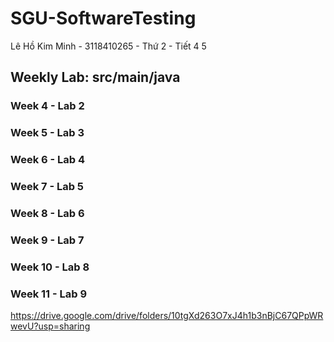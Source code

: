 # SGU-SoftwareTesting
Lê Hồ Kim Minh - 3118410265 - Thứ 2 - Tiết 4 5

## Weekly Lab: src/main/java
### Week 4  - Lab 2 
### Week 5  - Lab 3
### Week 6  - Lab 4
### Week 7  - Lab 5
### Week 8  - Lab 6
### Week 9  - Lab 7
### Week 10 - Lab 8
### Week 11 - Lab 9


https://drive.google.com/drive/folders/10tgXd263O7xJ4h1b3nBjC67QPpWRwevU?usp=sharing
